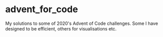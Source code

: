 # advent_for_code

My solutions to some of 2020's Advent of Code challenges. Some I have designed to be efficient, others for visualisations etc.
